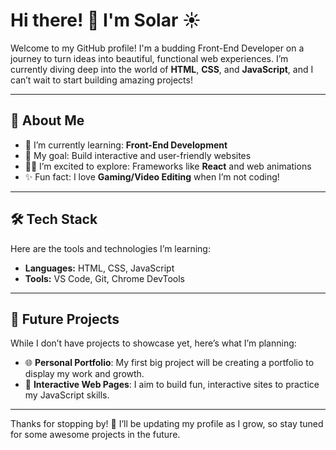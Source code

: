 # Hi there! 👋 I'm Solar ☀️

Welcome to my GitHub profile! I'm a budding Front-End Developer on a journey to turn ideas into beautiful, functional web experiences. I’m currently diving deep into the world of **HTML**, **CSS**, and **JavaScript**, and I can’t wait to start building amazing projects!

---

## 🌱 About Me

- 🚀 I’m currently learning: **Front-End Development**  
- 🎯 My goal: Build interactive and user-friendly websites  
- 🧑‍💻 I’m excited to explore: Frameworks like **React** and web animations  
- ✨ Fun fact: I love **Gaming/Video Editing** when I’m not coding!

---

## 🛠️ Tech Stack

Here are the tools and technologies I’m learning:

- **Languages:** HTML, CSS, JavaScript  
- **Tools:** VS Code, Git, Chrome DevTools

---

## 🚧 Future Projects

While I don’t have projects to showcase yet, here’s what I’m planning:  
- 🌐 **Personal Portfolio**: My first big project will be creating a portfolio to display my work and growth.  
- 🎨 **Interactive Web Pages**: I aim to build fun, interactive sites to practice my JavaScript skills.  

---

Thanks for stopping by! 🌟 I’ll be updating my profile as I grow, so stay tuned for some awesome projects in the future.
